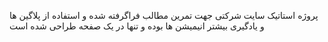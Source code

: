 پروژه استاتیک سایت شرکتی جهت تمرین مطالب فراگرفته شده و استفاده از پلاگین ها و یادگیری بیشتر انیمیشن ها بوده و تنها در یک صفحه طراحی شده است
